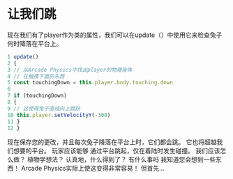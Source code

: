 # 让我们跳

现在我们有了player作为类的属性，我们可以在update（）中使用它来检查兔子何时降落在平台上。

```javascript
1 update()
2 {
3 // 从Arcade Physics中找出player的物理身体
4 // 在触摸下面的东西
5 const touchingDown = this.player.body.touching.down
6
7 if (touchingDown)
8 {
9 // 这使得兔子直线向上跳跃
10 this.player.setVelocityY(-300)
11 }
12 }
```

现在保存您的更改，并且每次兔子降落在平台上时，它们都会跳。
它也将超越我们想要的平台。 玩家应该能够
通过平台跳起，仅在着陆时发生碰撞。
我们应该怎么做？
植物学想法？
认真地，什么得到了？
有什么事吗 我知道您会想到一些东西！
Arcade Physics实际上使这变得非常容易！ 但首先…